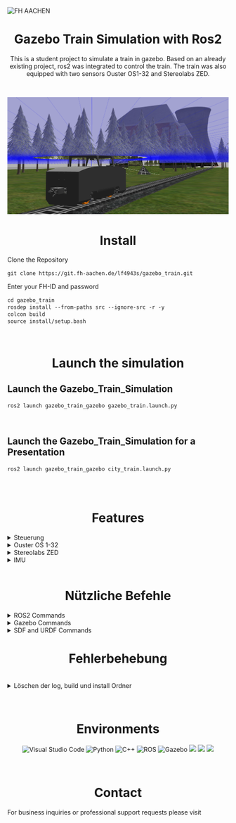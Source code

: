 ![FH AACHEN](https://www.testa-fid.de/upload/mediapool/Kunden/FH-Aachen.jpg)

# <div align="center">Gazebo Train Simulation with Ros2</div>


<div align="center">
  <p>
  
   This is a student project to simulate a train in gazebo. Based on an already existing project, ros2 was integrated to control the train. The train was also equipped with two sensors Ouster OS1-32 and Stereolabs ZED.
  </p>
</div>

<br />

![](images/main.png)


# <div align="center">Install</div>

Clone the Repository 
```
git clone https://git.fh-aachen.de/lf4943s/gazebo_train.git
```
Enter your FH-ID and password

```
cd gazebo_train
rosdep install --from-paths src --ignore-src -r -y
colcon build
source install/setup.bash
```
<br />

# <div align="center">Launch the simulation</div>

## Launch the Gazebo_Train_Simulation

```
ros2 launch gazebo_train_gazebo gazebo_train.launch.py
```
<br />

## Launch the Gazebo_Train_Simulation for a Presentation

```
ros2 launch gazebo_train_gazebo city_train.launch.py
```
<br />
<br />

# <div align="center">Features</div>

<details>
<summary>Steuerung</summary>

<br />

  Die Steuerung des Gazebo_Trains erfolgt über ein GUI, einen Controller oder die Tastertureingabe. Alle Steuerungen beinhalten verschiedene Geschwindigkeitsstufen und eine Richtungsänderung. Die Controller-Node und die Keyboard-Node müssen vor der Benutzung noch installiert werden.
  Standardmäßig ist beim Installieren des Gazebo_Trains das GUI als Steuerung aktiviert, welches zusammen mit der Launch-Datei automatisch startet. Jede dieser Steuerungen publisht seine Daten auf das Topic **/cmd_vel**. Dieses Topic wiederrum wird von der Gazebosimulation subscribt und ist unmittelbar mit den Zugrädern verknüpft.

  <details>
  <summary>GUI Steuerung</summary>
  <br /> 

  ![](images/Steuerung.png)

  Die Steuerung des Gazebo_Trains über das GUI beinhaltet verschiedene Geschwindigkeitsstufen, sowie eine Start-Stop Funktion und eine Richtungsänderung. Wird die Launchdatei **gazebo_train.launch.py** gestartet, startet automatisch die Steuerungsnode und erscheint am linken oberen Eck des Bildschirms. Somit ist die Launch sehr portabel und es wird weder eine Tastatur noch ein Controller benötigt. Um den Zug zu starten drückt man den **Start** Button, welcher den Zug mit geringer Geschwindigkeit anfahren lässt. Um eine sichere Fahrt zu gewährleisten wird stets empfohlen die Zuggeschwindigkeit in der vorgegebenen Reihenfolge zu wählen. 



  <br />
  <details>
  <summary>GUI Quellcode</summary>
  <br /> 

  Die Steuerung kann beliebig erweitert oder modifiziert werden. Die Geschwindigkeit wird jeweils mit dem Factor 1.0 multipliziert, somit ist die Maximalgeschwindigkeit des Zuges bei der Funktion **fspeed100()** bei 1.2. Es ist durchaus möglich den Zug auch schneller fahren zu lassen, allerdings wird dieser dann instabiler und die Möglichkeit einer Entgleisung besteht. Ohne Sesnoren konnte der Zug nach unseren Tests bis zu 3.0 facher Geschwindigkeit fahren ohne zu entgleisen. Durch Anbringung der Sensoren verlagert sich der Schwerpunkt sowie die Trägheit, was bei zu schneller Geschwindigkeit zum Ausbrechen des Zuges führen kann. Die Funktion **fstart()** setzt den Zug mit einer Geschwindigkeit < 10% in Bewegung, um einen sicheren Start zu gewährleisten. Es ist zu beachten, dass der Zug stets nur in eine Richtung gestartet werden kann. Die Funktion **fstop()** setzt alle möglichen Koordinatenrichtungen auf 0.0 zurück. Die Funktionen **fdirektion()** und **fgetdirektion()** ändern jeweils das Vorzeichen der Geschwindigkeit. Um die Richtung zu ändern wird zuerst **"Direction"** und im Anschluss die gewünschte Geschwindigkeit ausgewählt. Hierbei ist zu empfehlen stets mit einer niedrigen Geschwindigkeit zu beginnen.

  ```
  def fspeed25():
      print("Geschwindigkeit = 25%")               # Ausgabe im Terminal -> erst beim Schließen des Terminals sichtbar
      speed_scale = 0.3
      cmd.linear.x = speed_scale * direktion
      self.pub.publish(cmd)

  def fspeed50():
      printnt("Geschwindigkeit = 50%")             
      speed_scale = 0.6                            # Factor der Funktion
      cmd.linear.x = speed_scale * direktion
      self.pub.publish(cmd)

  def fspeed75():
      print("Geschwindigkeit = 75%")               
      speed_scale = 0.9                            
      cmd.linear.x = speed_scale * direktion       # Speichert das Produkt der Multiplikation unter der Variablen cmd.linear.x 
      self.pub.publish(cmd)

  def fspeed100():
      print("Geschwindigkeit = 100%")              
      speed_scale = 1.2
      cmd.linear.x = speed_scale * direktion
      self.pub.publish(cmd)                        # Publishen des Variablenwertes an /cmd_vel

  def fstart():
      print("Start wird eingeleitet")              
      speed_scale = 0.1
      getdirektion()
      cmd.linear.x = speed_scale * direktion
      self.pub.publish(cmd)                        

  def fstop():
      print("STOP -> Keine Beschleunigung")        
      cmd = Twist()
      cmd.linear.x = 0.0                           # Setzt cmd.linear und cmd.angular zurück auf 0.0
      cmd.linear.y = 0.0
      cmd.linear.z = 0.0
      cmd.angular.x = 0.0
      cmd.angular.y = 0.0
      cmd.angular.z = 0.0
      self.pub.publish(cmd)                        # Publishen der eingestellten Daten an /cmd_vel
        
  def fdirektion():
      print("Richtungsänderung")                   # Ausgabe im Terminal -> erst beim Schließen des Terminals sichtbar
      global counter
      global direktion
      counter += 1

      if counter==1:
          direktion = -1
      if counter==2:
          direktion = 1
          counter = 0

  def fgetdirektion():
      global direktion     
      direktion = 1
  ```
  **/.../gazebo_train/src/gazebo_train_driver/steuerung.py**

  <br/>

  Für mehr Informationen zum erstellen eines GUI: [**TKinter**](https://docs.python.org/3/library/tkinter.html)

  </details>
  </details>
  <br />

  <details>
  <summary>Verbinden eines Controllers</summary>
  <br /> 
  
  Falls Anstelle der GUI- Steuerung ein Controller oder ein Keyboard verwendet wird, muss die entsprechende Node beim Launchen der Gazebo-Simulation gestartet werden. 
  Weiterhin empfiehlt es sich die GUI auszuschalten, hierfür in den Ordner **/.../gazebo_train/src/gazebo_train_gazebo** und **Zeile 46** durch den folgenden Ausdruck ersetzten.


  ```
   ##Node(package='gazebo_train_driver',executable='steuerung',name='steuerung',output='screen'),
  ```
  <br /> 

  Zum Starten der Controller-Node muss zunächst das **joy** package heruntergeladen werden.

  ```  
  sudo apt install ros-(ihre Distribution)-joy
  ```
  <br /> 
  
  Starten der **joy_node**
  ```  
  ros2 run joy joy_node
  ```
  In einem neuen Terminal die bereits vorhandene **Teleop** starten
  ```  
  ros2 run gazebo_train_driver teleop
  ```
  Wenn alles richtig gemacht wurde, sollte der Zug nun auch mit dem Controller bedienbar sein.
  </details>

<br />

  <details>
  <summary>Verbinden eines Keyboards</summary>
  <br /> 
  
  Falls Anstelle der GUI-Steuerung das Keyboard verwendet werden soll, muss die entsprechende Node beim Launchen der Gazebo-Simulation gestartet werden. 
  Weiterhin empfiehlt es sich die GUI auszuschalten, hierfür in den Ordner **/.../gazebo_train/src/gazebo_train_gazebo** und **Zeile 46** durch den folgenden Ausdruck ersetzten.


  ```
   ##Node(package='gazebo_train_driver',executable='steuerung',name='steuerung',output='screen'),
  ```
  <br /> 

  Zum Starten der Keyboard-Node muss zunächst das **teleop-twist-keyboard** package heruntergeladen werden.

  ```  
  sudo apt install ros-(ihre Distribution))-teleop-twist-keyboard
  ```
  <br /> 
  
  Starten der **telop_twist_node**
  ```  
  ros2 launch keystroke telop_twist.launch.py
  ```
  Eine weitere Node ist nicht nötig, da die **telop_twist_node** die Eingabe direkt in die benötigte Twist-Message umwandelt.


</details>
<br/>

  <details>
  <summary>Schnittstelle Antrieb</summary>
  <br /> 
  
  Die Eigenschaften des Antriebs verändern
  ```
    <plugin name="train_diff_drive" filename="libgazebo_ros_diff_drive.so">

      <ros>
      </ros>

      <update_rate>30</update_rate>                         #Änderung der Updaterate in Hz

      <!-- wheels -->
      <left_joint>wheel_left_joint</left_joint>             #Änderung der Antriebsgelenke
      <right_joint>wheel_right_joint</right_joint>          #Änderung der Antriebsgelenke


      <!-- kinematics -->
      <wheel_separation>0.287</wheel_separation>            #Änderung der Spurweite in Meter
      <wheel_diameter>0.066</wheel_diameter>                #Änderung des Raddurchmessers

      <!-- limits -->
      <max_wheel_torque>60</max_wheel_torque>               #Änderung des maximalen Drehmoments
      <max_wheel_acceleration>2.0</max_wheel_acceleration>  #Änderung der maximalen Beschleunigung

      <command_topic>cmd_vel</command_topic>

      <!-- output -->
      <publish_odom>true</publish_odom>                     #Publishen der Odometrie
      <publish_odom_tf>true</publish_odom_tf>               #Publishen des Odometrie Koordinatensystems
      <publish_wheel_tf>false</publish_wheel_tf>            #Publishen des Koordinatensystems der Räder

      <odometry_topic>odom</odometry_topic>
      <odometry_frame>odom</odometry_frame>
      <robot_base_frame>base_footprint</robot_base_frame>

    </plugin>
  ```
  Werte, die nicht aufgeführt sind, werden defaultmäßig bestimmt. Z.B.:
  ```
  <!-- Topic to receive geometry_msgs/Twist message commands, defaults to `cmd_vel` -->
  <commandTopic>cmd_vel</commandTopic>
  ```
  <br />

  Mehr Informationen zum Gazbeo-Plugin: [**Differential Drive Gazebo**](https://classic.gazebosim.org/tutorials?tut=ros_gzplugins#DifferentialDrive)

</details>
<br/>
</details>

<details>
<summary>Ouster OS 1-32</summary>

<br />

![](images/laser.png)

Der Ouster OS 1-32 ist ein mid-range Lidar Sensor, welcher am Dach des Zuges befestigt ist. Dieser hat eine Reichweite von 120m, eine Vertical Field of View von 45° (±22.5º) und eine Auflösung von 655,360 Punkten pro Sekunde. Es besteht die Möglichkeit die Parameter des Sensors in der Simulationsumgebung umzustellen.
<br/>

Den Sensor in der Simulation sichtbar machen
```
<visualize>true</visualize>
```
Den Sensor in der Simulation dauerhaft an schalten
```
<always_on>true</always_on>
```
<br/>

Die Sensoreigenschaften verändern
```
        <update_rate>5</update_rate>                #Änderung der Updaterate in Hz
        <ray>
          <scan>
            <horizontal>
              <samples>360</samples>
              <resolution>1.000000</resolution>     #Änderung der Winkelauflösung
              <min_angle>0.000000</min_angle>       #Änderung des Startwinkels
              <max_angle>6.280000</max_angle>       #Änderung des Endwinkels
            </horizontal>
          </scan>
          <range>
            <min>1</min>                            #Änderung der minimalen Scanreichweite
            <max>12</max>                           #Änderung der maximalen Scanreichweite
            <resolution>0.015000</resolution>       #Änderung der Scanreichweitenauflösung
          </range>
```
<br/>

Die Sensordaten können mit folgendem Befehl aufgerufen werden. 
```
ros2 topic echo /scan
```
<br />

Mehr Informationen zum Gazbeo-Plugin: [**Lidar Gazebo**](https://classic.gazebosim.org/tutorials?tut=ros_gzplugins#GPULaser)
<br />

Mehr Informationen zum Sensor: [**Ouster**](https://ouster.com/products/scanning-lidar/os1-sensor/)
<br />
<br />

</details>

<details>
<summary>Stereolabs ZED</summary>

<br />

![](images/camera.png)

Die ZED2 ist eine hochauflösendes 3D-Videocamera die mittig an der Spitze des Zuges befestigt ist. Mit einer Pixelgröße 2μm x 2μm und einer Field od View von Max. 110°(H) x 70°(V) x 120°(D) und neuronale Tiefenwahrnehmung der Umgebung, ist diese herrvorragend für den Einsatz am Train geeignet.
Es besteht die Möglichkeit die Parameter des Sensors in der Simulationsumgebung umzustellen.

Den Sensor in der Simulation sichtbar machen
```
<visualize>true</visualize>
```
Den Sensor in der Simulation dauerhaft anschalten
```
<always_on>true</always_on>
```
<br/>

Die Sensoreigenschaften verändern
```
        <update_rate>30</update_rate>                 #Änderung der Updaterate in Hz
        <pose>0.022 -0.8 0.6 0 0 -1.571</pose>        #Änderung der Orientierung im Raum
        <camera name="intel_realsense_r200">          #Änderung des Cameranamens
          <horizontal_fov>1.02974</horizontal_fov>
          <image>
            <width>1920</width>                       #Änderung der Cameraauflösung
            <height>1080</height>                     #Änderung der Cameraauflösung
            <format>R8G8B8</format>                   #Änderung des Farbraumes
          </image>
          <clip>
            <near>0.02</near>                         #Änderung der minimalen Erkennungsdistanz
            <far>300</far>                            #Änderung der maximalen Erkennungsdistanz
          </clip>
```
<br/>

Die Sensordaten können mit folgendem Befehl aufgerufen werden.
```
ros2 topic echo /camera/image_raw
```
oder alternativ direkt visualisiert werden
```
ros2 run rqt_image_view rqt_image_view 
```

<br />

Mehr Informationen zum Gazbeo-Plugin: [**Camera Gazebo**](https://classic.gazebosim.org/tutorials?tut=ros_gzplugins#Camera)
<br />
<br />

Mehr Informationen zum Sensor: [**Stereolabs**](https://www.stereolabs.com/zed-2/)
<br />
<br />
</details>

<details>
<summary>IMU</summary>

<br />

Der IMU-Sensor (Inertial Measurement Unit) misst die Beschleunigung, die Winkelgeschwindigkeit und die Orientierung des Modells. Dieser befindet sich im Zentrum und ist in der Simulation nicht dargestellt. Aufgrund der [**Odometrie**](https://de.wikipedia.org/wiki/Odometrie) kann der Zug seine Pose im Raum (Position und Orientierung) schätzen. Kombiniert man dies mit den optischen Sensoren ist eine sehr genaue Lagebestimmung möglich. 
<br/>

Die Sensordaten können mit folgendem Befehl aufgerufen werden.
```
ros2 topic echo /imu
```
<br />
<br />

Mehr Informationen zum Gazbeo-Plugin: [**Gazebo IMU**](https://classic.gazebosim.org/tutorials?tut=ros_gzplugins#IMU(GazeboRosImu))

<br />
<br />
</details>


<br />

# <div align="center">Nützliche Befehle</div>

  <details>
  <summary>ROS2 Commands</summary>
  <br /> 

   Übersicht über nützliche Befehle als PDF [**ROS2 Cheats Sheet**](https://github.com/ubuntu-robotics/ros2_cheats_sheet/blob/master/cli/cli_cheats_sheet.pdf)  

  Weiterhin hilfreich zweimaliges Betätigen der Tabulatortaste um die möglichen Eingabebefehle aufzulisten
  <br />

  Gibt eine Auflistung aller aktiven Topics zurück
  Visualisierung der Daten des Topics
  ```
  ros2 topic echo /(Topicname)
  ```
  Gibt den Type, die Anzahl der Publisher und Subscriber an
  ```
  ros2 topic info /(Topicname)
  ```


  Mehr Informationen zu Nodes : [**ROS2 Understanding Topics**](https://docs.ros.org/en/foxy/Tutorials/Beginner-CLI-Tools/Understanding-ROS2-Topics/Understanding-ROS2-Topics.html)

  <br />

  Gibt eine Auflistung aller aktiven Nodes zurück
  ```
  ros2 node list
  ```
  Gibt an, ob es sich um ein Topic, Action oder Service handelt und Daten versandt werden
  ```
  ros2 node info /(Nodename)
  ```

  Mehr Informationen zu Nodes : [**ROS2 Understanding Nodes**](https://docs.ros.org/en/foxy/Tutorials/Beginner-CLI-Tools/Understanding-ROS2-Nodes/Understanding-ROS2-Nodes.html#)

  <br />

  ### RVIZ

  RVIZ ist eine grafische Benutzeroberfläche von ROS, mit der Sie viele Informationen visualisieren können.
  Mit dem Reiter **add** > **By topic** können einkommende Topics der Visualisierung hinzufügen 

  Zum Starten des 3D visualization tool for ROS2. Stellen Sie sicher, dass Sie **rviz2** installiert haben
  ```
  ros2 run rviz2 rviz2
  ```
  <br />

  ### RQT

  RQt ist ein Framework für grafische Benutzeroberflächen, das verschiedene Tools und Schnittstellen in Form von Plugins implementiert.

  Stellen Sie sicher, dass Sie **rqt** installiert haben

  <br />

  Zum Visualisieren der Topics und Verknüpfungen
  ```
  ros2 run rqt_graph rqt_graph 
  ```
  Zum subscriben des Topics **/camera/image_raw** und zum visualisieren der Camera
  ```
  ros2 run rqt_image_view rqt_image_view 
  ```

  Mehr Informationen zu Nodes : [**ROS2 Understanding RQT**](https://docs.ros.org/en/foxy/Concepts/About-RQt.html)


  <br />
  </details>
  <details>
  <summary>Gazebo Commands</summary>
  <br />
  
  ![](images/gazebo.png)

  - Transparent    : Display models as transparent
  - Wireframe      : Display models as wireframe
  - Collision      : Display model collision
  - Joints         : Display joints of all links
  - Center of Mass : Display center of mass
  - Inertias       : Display Inertias of all links
  - Contacts       : Display Contakt with other models
  - Link Frames    : Display coordinare frames for links

  <br />

  Mehr Informationen zu Gazebo: [**Gazebo**](https://classic.gazebosim.org/) 

  <br />
  </details>

  <details>
  <summary>SDF and URDF Commands</summary>


  <br />


  Wandelt eine URDF-Datei in eine SDF-Datei um
  ```
  gz sdf -p /my_urdf.urdf > /my_sdf.sdf
  ```
  Erzeugt eine PDF-Datei mit den Links und Joints und deren Orientierung
  ```
  urdf_to_graphiz /my_urdf.urdf
  ```
  Schnelle Erzeugung eines neuen Modells für Tests

  ```
  <?xml version='1.0'?>
  <sdf version='1.7'>
    <model name='XXX'>
      <link name='link_1'>
        <visual name='visual'>
          <geometry>
            <mesh>
              <uri>model://XXX/meshes/XXX.stl</uri>
              <scale>0.001 0.001 0.001</scale>
            </mesh>
          </geometry>
        </visual>
        <collision name='collision'>
          <geometry>
            <mesh>
              <uri>model://map_1/meshes/map_1.stl</uri>
            </mesh>
          </geometry>
        </collision>
      </link>
    </model>
  </sdf>
  ```
  <br />

  Mehr Informationen zu SDF-Files: [**SDFormat**](http://sdformat.org/) 

  <br />
  </details>

# <div align="center">Fehlerbehebung</div>

<br />
  <details>
  <summary>Löschen der  log, build und install Ordner </summary>

  <br />

  Falls die **log/**, **build/** und **install/** Ordner geschlöscht werden sollten, muss der **urdf** und der **mesh** Ordner aus dem **/.../gazebo_train/src/gazebo_train_description/** in den **/.../gazebo_train/install/gazebo_train_description/share/gazebo_train_description** Ordner kopiert werden. Dies geschieht leider nicht automatisch beim **builden** und konnte nicht behoben werden.

  <br />
  </details>

<br />
<br />

# <div align="center">Environments</div>

<div align="center">
  <a href = "https://code.visualstudio.com/" style="text-decoration:none;">
    <img src="https://cdn.jsdelivr.net/gh/devicons/devicon/icons/vscode/vscode-original.svg" width="10%" alt="Visual Studio Code" /></a>
  <a href = "https://www.python.org/" style="text-decoration:none;">
    <img src="https://www.inovex.de/wp-content/uploads/2021/04/training-python.png" width="10%" alt="Python"  /></a>
  <a href = "https://isocpp.org/" style="text-decoration:none;">
    <img src="https://www.vectorsoft.de/wp-content/uploads/2019/10/C_API.png" width="10%" alt="C++"/></a>
  <a href = "https://docs.ros.org/en/foxy/index.html" style="text-decoration:none;">
    <img src="https://picknik.ai/assets/images/blog_posts/ROS2/ros2.png" width="10%" alt="ROS" /></a>
  <a href = "https://gazebosim.org/home" style="text-decoration:none;">
    <img src="https://upload.wikimedia.org/wikipedia/en/5/5e/Gazebo_logo_without_text.svg" width="10%" alt="Gazebo" /></a>
  <a href = "https://about.gitlab.com/" style="text-decoration:none;">
    <img src="https://cdn.jsdelivr.net/gh/devicons/devicon/icons/git/git-original.svg"  width="10%" lt="Git" /></a>
  <a href = "https://ubuntu.com/" style="text-decoration:none;">
    <img src="https://upload.wikimedia.org/wikipedia/commons/thumb/a/ab/Logo-ubuntu_cof-orange-hex.svg/1200px-Logo-ubuntu_cof-orange-hex.svg.png"  width="10%" lt="Git" /></a>
  <a href = "http://sdformat.org/" style="text-decoration:none;">
    <img src="https://newscrewdriver.files.wordpress.com/2018/07/sdformat.png"  width="7%" lt="SDF" /></a>
</div>



<br /> 
<br /> 

 
# <div align="center">Contact</div>

For business inquiries or professional support requests please visit 
<br>
<div align="center">
  <a href="https://git.fh-aachen.de/dd5862s" style="text-decoration:none;">
    <img src="https://github.com/ultralytics/assets/raw/master/social/logo-social-github.png" width="3%" alt="" /></a>
  <img src="https://github.com/ultralytics/assets/raw/master/social/logo-transparent.png" width="3%" alt="" />
  <a href="https://de.linkedin.com/in/david-dembski-b4154520a/en?trk=people-guest_people_search-card" style="text-decoration:none;">
    <img src="https://github.com/ultralytics/assets/raw/master/social/logo-social-linkedin.png" width="3%" alt="" /></a>
  <img src="https://github.com/ultralytics/assets/raw/master/social/logo-transparent.png" width="3%" alt="" />
  <a href="https://www.instagram.com/dembski97/" style="text-decoration:none;">
    <img src="https://github.com/ultralytics/assets/raw/master/social/logo-social-instagram.png" width="3%" alt="" /></a>
    <img src="https://github.com/ultralytics/assets/raw/master/social/logo-transparent.png" width="3%" alt="" />
  <a href="https://git.fh-aachen.de/lf4943s" style="text-decoration:none;">
    <img src="https://github.com/ultralytics/assets/raw/master/social/logo-social-github.png" width="3%" alt="" /></a>
  <img src="https://github.com/ultralytics/assets/raw/master/social/logo-transparent.png" width="3%" alt="" />
  <a href="https://www.linkedin.com/in/luigi-ferraioli-850554250/"  style="text-decoration:none;">
    <img src="https://github.com/ultralytics/assets/raw/master/social/logo-social-linkedin.png" width="3%" alt="" /></a>
  <img src="https://github.com/ultralytics/assets/raw/master/social/logo-transparent.png" width="3%" alt="" />
  <a href="https://www.instagram.com/_luigi_21/" style="text-decoration:none;">
    <img src="https://github.com/ultralytics/assets/raw/master/social/logo-social-instagram.png" width="3%" alt="" /></a>
    <img src="https://github.com/ultralytics/assets/raw/master/social/logo-transparent.png" width="3%" alt="" />

</div>